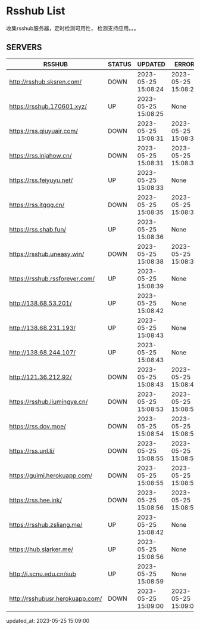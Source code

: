 # Rsshub List

收集rsshub服务器，定时检测可用性， 检测支持应用。。。


## SERVERS

|  RSSHUB   | STATUS  | UPDATED  | ERROR  | TWITTER |  
|  ----  | ----  | ----  | ----  | ---- |  
| http://rsshub.sksren.com/ | DOWN | 2023-05-25 15:08:24 | 2023-05-25 15:08:24 |  
| https://rsshub.170601.xyz/ | UP | 2023-05-25 15:08:25 | None |OK|  
| https://rss.qiuyuair.com/ | DOWN | 2023-05-25 15:08:31 | 2023-05-25 15:08:31 |  
| https://rss.injahow.cn/ | DOWN | 2023-05-25 15:08:31 | 2023-05-25 15:08:31 |  
| https://rss.feiyuyu.net/ | UP | 2023-05-25 15:08:33 | None |OK|  
| https://rss.itggg.cn/ | DOWN | 2023-05-25 15:08:35 | 2023-05-25 15:08:35 |  
| https://rss.shab.fun/ | UP | 2023-05-25 15:08:36 | None |OK|  
| https://rsshub.uneasy.win/ | DOWN | 2023-05-25 15:08:38 | 2023-05-25 15:08:38 |  
| https://rsshub.rssforever.com/ | UP | 2023-05-25 15:08:39 | None |OK|  
| http://138.68.53.201/ | UP | 2023-05-25 15:08:42 | None ||  
| http://138.68.231.193/ | UP | 2023-05-25 15:08:43 | None ||  
| http://138.68.244.107/ | UP | 2023-05-25 15:08:43 | None ||  
| http://121.36.212.92/ | DOWN | 2023-05-25 15:08:43 | 2023-05-25 15:08:43 |  
| https://rsshub.liumingye.cn/ | DOWN | 2023-05-25 15:08:53 | 2023-05-25 15:08:53 |  
| https://rss.dov.moe/ | DOWN | 2023-05-25 15:08:54 | 2023-05-25 15:08:54 |  
| https://rss.unl.li/ | DOWN | 2023-05-25 15:08:55 | 2023-05-25 15:08:55 |  
| https://guimi.herokuapp.com/ | DOWN | 2023-05-25 15:08:55 | 2023-05-25 15:08:55 |  
| https://rss.hee.ink/ | DOWN | 2023-05-25 15:08:56 | 2023-05-25 15:08:56 |  
| https://rsshub.zsliang.me/ | UP | 2023-05-25 15:08:42 | None |OK|  
| https://hub.slarker.me/ | UP | 2023-05-25 15:08:56 | None |OK|  
| http://i.scnu.edu.cn/sub | UP | 2023-05-25 15:08:59 | None ||  
| http://rsshubusr.herokuapp.com/ | DOWN | 2023-05-25 15:09:00 | 2023-05-25 15:09:00 |  
  

updated_at: 2023-05-25 15:09:00  
